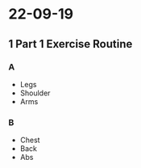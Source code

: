 # 22-09-19

## 1 Part 1 Exercise Routine

### A
- Legs
- Shoulder
- Arms

### B
- Chest
- Back
- Abs